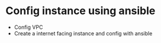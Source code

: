 # Config instance using ansible

- Config VPC
- Create a internet facing instance and config with ansible
